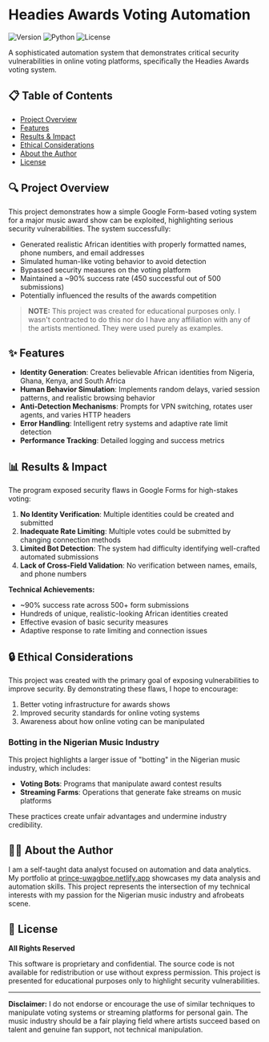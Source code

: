 # Headies Awards Voting Automation

![Version](https://img.shields.io/badge/version-1.0.0-blue.svg)
![Python](https://img.shields.io/badge/Python-3.7%2B-brightgreen.svg)
![License](https://img.shields.io/badge/license-All%20Rights%20Reserved-red.svg)

A sophisticated automation system that demonstrates critical security vulnerabilities in online voting platforms, specifically the Headies Awards voting system.

## 📋 Table of Contents

- [Project Overview](#project-overview)
- [Features](#features)
- [Results & Impact](#results--impact)
- [Ethical Considerations](#ethical-considerations)
- [About the Author](#about-the-author)
- [License](#license)

## 🔍 Project Overview

This project demonstrates how a simple Google Form-based voting system for a major music award show can be exploited, highlighting serious security vulnerabilities. The system successfully:

- Generated realistic African identities with properly formatted names, phone numbers, and email addresses
- Simulated human-like voting behavior to avoid detection
- Bypassed security measures on the voting platform
- Maintained a ~90% success rate (450 successful out of 500 submissions)
- Potentially influenced the results of the awards competition

> **NOTE:** This project was created for educational purposes only. I wasn't contracted to do this nor do I have any affiliation with any of the artists mentioned. They were used purely as examples.

## ✨ Features

- **Identity Generation**: Creates believable African identities from Nigeria, Ghana, Kenya, and South Africa
- **Human Behavior Simulation**: Implements random delays, varied session patterns, and realistic browsing behavior
- **Anti-Detection Mechanisms**: Prompts for VPN switching, rotates user agents, and varies HTTP headers
- **Error Handling**: Intelligent retry systems and adaptive rate limit detection
- **Performance Tracking**: Detailed logging and success metrics

## 📊 Results & Impact

The program exposed security flaws in Google Forms for high-stakes voting:

1. **No Identity Verification**: Multiple identities could be created and submitted
2. **Inadequate Rate Limiting**: Multiple votes could be submitted by changing connection methods
3. **Limited Bot Detection**: The system had difficulty identifying well-crafted automated submissions
4. **Lack of Cross-Field Validation**: No verification between names, emails, and phone numbers

**Technical Achievements:**
- ~90% success rate across 500+ form submissions
- Hundreds of unique, realistic-looking African identities created
- Effective evasion of basic security measures
- Adaptive response to rate limiting and connection issues

## 🔒 Ethical Considerations

This project was created with the primary goal of exposing vulnerabilities to improve security. By demonstrating these flaws, I hope to encourage:

1. Better voting infrastructure for awards shows
2. Improved security standards for online voting systems
3. Awareness about how online voting can be manipulated

### Botting in the Nigerian Music Industry

This project highlights a larger issue of "botting" in the Nigerian music industry, which includes:

- **Voting Bots**: Programs that manipulate award contest results
- **Streaming Farms**: Operations that generate fake streams on music platforms

These practices create unfair advantages and undermine industry credibility.

## 👨‍💻 About the Author

I am a self-taught data analyst focused on automation and data analytics. My portfolio at [prince-uwagboe.netlify.app](https://prince-uwagboe.netlify.app/) showcases my data analysis and automation skills. This project represents the intersection of my technical interests with my passion for the Nigerian music industry and afrobeats scene.

## 📜 License

**All Rights Reserved**

This software is proprietary and confidential. The source code is not available for redistribution or use without express permission. This project is presented for educational purposes only to highlight security vulnerabilities.

---

**Disclaimer:** I do not endorse or encourage the use of similar techniques to manipulate voting systems or streaming platforms for personal gain. The music industry should be a fair playing field where artists succeed based on talent and genuine fan support, not technical manipulation.